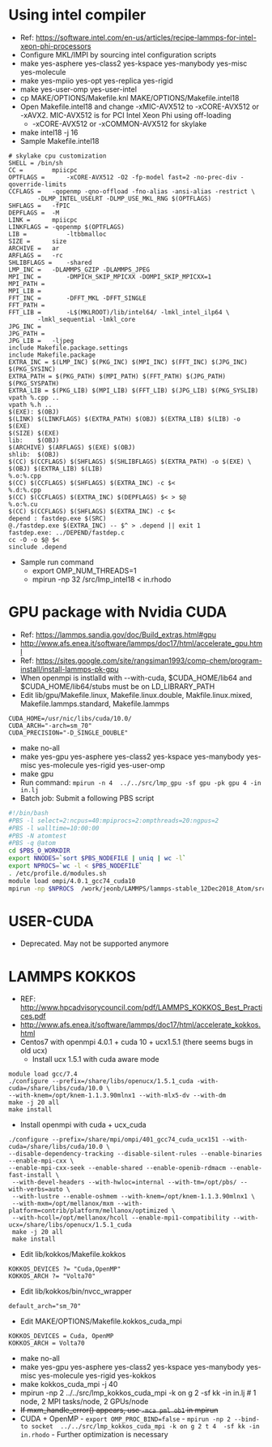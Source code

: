 # Using intel compiler
- Ref: https://software.intel.com/en-us/articles/recipe-lammps-for-intel-xeon-phi-processors
- Configure MKL/IMPI by sourcing intel configuration scripts
- make yes-asphere yes-class2 yes-kspace yes-manybody yes-misc yes-molecule
- make yes-mpiio yes-opt yes-replica yes-rigid
- make yes-user-omp yes-user-intel
- cp MAKE/OPTIONS/Makefile.knl MAKE/OPTIONS/Makefile.intel18
- Open Makefile.intel18 and change -xMIC-AVX512 to -xCORE-AVX512 or -xAVX2. MIC-AVX512 is for PCI Intel Xeon Phi using off-loading
  - -xCORE-AVX512 or -xCOMMON-AVX512 for skylake
- make intel18 -j 16
- Sample Makefile.intel18
```
# skylake cpu customization
SHELL = /bin/sh
CC =        mpiicpc
OPTFLAGS =      -xCORE-AVX512 -O2 -fp-model fast=2 -no-prec-div -qoverride-limits
CCFLAGS =   -qopenmp -qno-offload -fno-alias -ansi-alias -restrict \
        -DLMP_INTEL_USELRT -DLMP_USE_MKL_RNG $(OPTFLAGS)
SHFLAGS =   -fPIC
DEPFLAGS =  -M
LINK =      mpiicpc
LINKFLAGS = -qopenmp $(OPTFLAGS)
LIB =           -ltbbmalloc
SIZE =      size
ARCHIVE =   ar
ARFLAGS =   -rc
SHLIBFLAGS =    -shared
LMP_INC =   -DLAMMPS_GZIP -DLAMMPS_JPEG
MPI_INC =       -DMPICH_SKIP_MPICXX -DOMPI_SKIP_MPICXX=1
MPI_PATH = 
MPI_LIB =
FFT_INC =       -DFFT_MKL -DFFT_SINGLE
FFT_PATH = 
FFT_LIB =       -L$(MKLROOT)/lib/intel64/ -lmkl_intel_ilp64 \
        -lmkl_sequential -lmkl_core 
JPG_INC =       
JPG_PATH =  
JPG_LIB =   -ljpeg
include Makefile.package.settings
include Makefile.package
EXTRA_INC = $(LMP_INC) $(PKG_INC) $(MPI_INC) $(FFT_INC) $(JPG_INC) $(PKG_SYSINC)
EXTRA_PATH = $(PKG_PATH) $(MPI_PATH) $(FFT_PATH) $(JPG_PATH) $(PKG_SYSPATH)
EXTRA_LIB = $(PKG_LIB) $(MPI_LIB) $(FFT_LIB) $(JPG_LIB) $(PKG_SYSLIB)
vpath %.cpp ..
vpath %.h ..
$(EXE): $(OBJ)
$(LINK) $(LINKFLAGS) $(EXTRA_PATH) $(OBJ) $(EXTRA_LIB) $(LIB) -o $(EXE)
$(SIZE) $(EXE)
lib:    $(OBJ)
$(ARCHIVE) $(ARFLAGS) $(EXE) $(OBJ)
shlib:  $(OBJ)
$(CC) $(CCFLAGS) $(SHFLAGS) $(SHLIBFLAGS) $(EXTRA_PATH) -o $(EXE) \
$(OBJ) $(EXTRA_LIB) $(LIB)
%.o:%.cpp
$(CC) $(CCFLAGS) $(SHFLAGS) $(EXTRA_INC) -c $<
%.d:%.cpp
$(CC) $(CCFLAGS) $(EXTRA_INC) $(DEPFLAGS) $< > $@
%.o:%.cu
$(CC) $(CCFLAGS) $(SHFLAGS) $(EXTRA_INC) -c $<
depend : fastdep.exe $(SRC)
@./fastdep.exe $(EXTRA_INC) -- $^ > .depend || exit 1
fastdep.exe: ../DEPEND/fastdep.c
cc -O -o $@ $<
sinclude .depend
```
- Sample run command
  - export OMP_NUM_THREADS=1
  - mpirun -np 32 /src/lmp_intel18 < in.rhodo


# GPU package with Nvidia CUDA
- Ref: https://lammps.sandia.gov/doc/Build_extras.html#gpu
- http://www.afs.enea.it/software/lammps/doc17/html/accelerate_gpu.html
- Ref: https://sites.google.com/site/rangsiman1993/comp-chem/program-install/install-lammps-pk-gpu
- When openmpi is instlalld with --with-cuda, $CUDA_HOME/lib64 and $CUDA_HOME/lib64/stubs must be on LD_LIBRARY_PATH
- Edit lib/gpu/Makefile.linux, Makefile.linux.double, Makfile.linux.mixed, Makefile.lammps.standard, Makefile.lammps
```
CUDA_HOME=/usr/nic/libs/cuda/10.0/
CUDA_ARCH="-arch=sm_70"
CUDA_PRECISION="-D_SINGLE_DOUBLE"
```
- make no-all
- make yes-gpu yes-asphere yes-class2 yes-kspace yes-manybody yes-misc yes-molecule yes-rigid yes-user-omp
- make gpu
- Run command: `mpirun -n 4  ../../src/lmp_gpu -sf gpu -pk gpu 4 -in in.lj`
- Batch job: Submit a following PBS script
```bash
#!/bin/bash
#PBS -l select=2:ncpus=40:mpiprocs=2:ompthreads=20:ngpus=2
#PBS -l walltime=10:00:00
#PBS -N atomtest
#PBS -q @atom
cd $PBS_O_WORKDIR
export NNODES=`sort $PBS_NODEFILE | uniq | wc -l`
export NPROCS=`wc -l < $PBS_NODEFILE`
. /etc/profile.d/modules.sh
module load ompi/4.0.1_gcc74_cuda10
mpirun -np $NPROCS  /work/jeonb/LAMMPS/lammps-stable_12Dec2018_Atom/src/lmp_gpu -sf gpu -pk gpu 2 -in in.rhodo
```

# USER-CUDA
- Deprecated. May not be supported anymore

# LAMMPS KOKKOS
- REF: http://www.hpcadvisorycouncil.com/pdf/LAMMPS_KOKKOS_Best_Practices.pdf
- http://www.afs.enea.it/software/lammps/doc17/html/accelerate_kokkos.html
- Centos7 with openmpi 4.0.1 + cuda 10 + ucx1.5.1 (there seems bugs in old ucx)
  - Install ucx 1.5.1 with cuda aware mode
```
module load gcc/7.4
./configure --prefix=/share/libs/openucx/1.5.1_cuda -with-cuda=/share/libs/cuda/10.0 \
--with-knem=/opt/knem-1.1.3.90mlnx1 --with-mlx5-dv --with-dm
make -j 20 all
make install
```
  - Install openmpi with cuda + ucx_cuda
```
./configure --prefix=/share/mpi/ompi/401_gcc74_cuda_ucx151 --with-cuda=/share/libs/cuda/10.0 \
--disable-dependency-tracking --disable-silent-rules --enable-binaries --enable-mpi-cxx \
--enable-mpi-cxx-seek --enable-shared --enable-openib-rdmacm --enable-fast-install \
 --with-devel-headers --with-hwloc=internal --with-tm=/opt/pbs/ --with-verbs=auto \
 --with-lustre --enable-oshmem --with-knem=/opt/knem-1.1.3.90mlnx1 \
 --with-mxm=/opt/mellanox/mxm --with-platform=contrib/platform/mellanox/optimized \
 --with-hcoll=/opt/mellanox/hcoll --enable-mpi1-compatibility --with-ucx=/share/libs/openucx/1.5.1_cuda
 make -j 20 all
 make install
```
- Edit lib/kokkos/Makefile.kokkos
```
KOKKOS_DEVICES ?= "Cuda,OpenMP"
KOKKOS_ARCH ?= "Volta70"
```
- Edit lib/kokkos/bin/nvcc_wrapper
```
default_arch="sm_70"
```
- Edit MAKE/OPTIONS/Makefile.kokkos_cuda_mpi
```
KOKKOS_DEVICES = Cuda, OpenMP
KOKKOS_ARCH = Volta70
```
- make no-all
- make yes-gpu yes-asphere yes-class2 yes-kspace yes-manybody yes-misc yes-molecule yes-rigid yes-kokkos
- make kokkos_cuda_mpi -j 40
- mpirun -np 2 ../../src/lmp_kokkos_cuda_mpi -k on g 2 -sf kk -in in.lj          # 1 node,   2 MPI tasks/node, 2 GPUs/node
- ~~If mxm_handle_error() appears, use `-mca pml ob1` in mpirun~~
- CUDA + OpenMP
		- `export OMP_PROC_BIND=false`
		- `mpirun -np 2 --bind-to socket  ../../src/lmp_kokkos_cuda_mpi -k on g 2 t 4  -sf kk -in in.rhodo`
			- Further optimization is necessary

